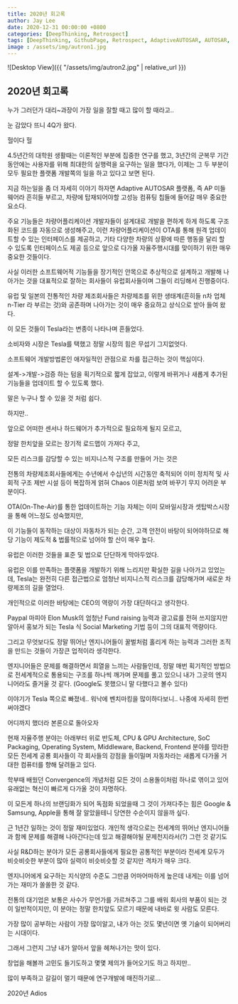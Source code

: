 ```yaml
---
title: 2020년 회고록
author: Jay Lee
date: 2020-12-31 00:00:00 +0800
categories: [DeepThinking, Retrospect]
tags: [DeepThinking, GithubPage, Retrospect, AdaptiveAUTOSAR, AUTOSAR, ClassicAUTOSAR, ECU, CPU, GPU, OTA]
image : /assets/img/autron1.jpg
---
```


![Desktop View]({{ "/assets/img/autron2.jpg" | relative_url }})

## 2020년 회고록

누가 그러던가 대리~과장이 가장 일을 잘할 때고 많이 할 때라고..

눈 감았다 뜨니 4Q가 왔다.

헐이다 헐

4.5년간의 대학원 생활때는 이론적인 부분에 집중한 연구를 했고, 3년간의 군복무 기간동안에는 사용자를 위해 최대한의 실행력을 요구하는 일을 했다가, 이제는 그 두 부분이 모두 필요한 플랫폼 개발쪽의 일을 하고 있다고 보면 된다.

지금 하는일을 좀 더 자세히 이야기 하자면 Adaptive AUTOSAR 플랫폼, 즉 AP 미들웨어라 흔히들 부르고, 차량에 탑재되어야할 고성능 컴퓨팅 칩들에 들어갈 매우 중요한 요소다.

주요 기능들은 차량어플리케이션 개발자들이 설계대로 개발을 편하게 하게 하도록 구조화된 코드를 자동으로 생성해주고, 이런 차량어플리케이션이 OTA를 통해 원격 업데이트할 수 있는 인터페이스를 제공하고, 기타 다양한 차량의 상황에 따른 행동을 달리 할 수 있도록 인터페이스도 제공 등으로 앞으로 다가올 자율주행시대를 맞이하기 위한 매우 중요한 것들이다.

사실 이러한 소프트웨어적 기능들을 장기적인 안목으로 추상적으로 설계하고 개발해 나아가는 것을 대표적으로 잘하는 회사들이 유럽회사들이며 그들이 리딩해서 진행중이다.

유럽 및 일본의 전통적인 차량 제조회사들은 차량제조를 위한 생태계(흔히들 n차 업체 n-Tier 라 부르는 것)와 공존하며 나아가는 것이 매우 중요하고 상식으로 받아 들여 왔다.

이 모든 것들이 Tesla라는 변종이 나타나며 흔들었다. 

소비자와 시장은 Tesla를 택했고 정말 시장의 힘은 무섭기 그지없엇다.

소프트웨어 개발방법론인 애자일적인 관점으로 차를 접근하는 것이 핵심이다.

설계->개발->검증 하는 텀을 획기적으로 짧게 잡았고, 이렇게 바뀌거나 새롭게 추가된 기능들을 업데이트 할 수 있도록 했다.

말은 누구나 할 수 있을 것 처럼 쉽다.

하지만.. 

앞으로 어떠한 센서나 하드웨어가 추가적으로 필요하게 될지 모르고,

정말 한치앞을 모르는 장기적 로드맵이 가져다 주고,

모든 리스크를 감당할 수 있는 비지니스적 구조를 만들어 가는 것은 

전통의 차량제조회사들에게는 수년에서 수십년의 시간동안 축적되어 이미 정치적 및 사회적 구조 제반 시설 등이 복잡하게 얽혀 Chaos 이론처럼 보여 바꾸기 무지 어려운 부분이다.

OTA(On-The-Air)를 통한 업데이트하는 기능 자체는 이미 모바일시장과 셋탑박스시장을 통해 어느정도 성숙했지만,

이 기능들이 동작하는 대상이 자동차가 되는 순간, 고객 안전이 바탕이 되어야하므로 해당 기능이 제도적 & 법률적으로 넘어야 할 산이 매우 높다.

유럽은 이러한 것들을 표준 및 법으로 단단하게 막아두었다.

유럽은 이를 만족하는 플랫폼을 개발하기 위해 느리지만 확실한 길을 나아가고 있었는데, Tesla는 완전히 다른 접근법으로 엄청난 비지니스적 리스크를 감당해가며 새로운 차량제조의 길을 열었다.

개인적으로 이러한 바탕에는 CEO의 역량이 가장 대단하다고 생각한다.

Paypal 마피아 Elon Musk의 엄청난 Fund raising 능력과 광고료를 전혀 쓰지않지만 알아서 홍보가 되는 Tesla 식 Social Marketing 기법 등이 그의 대표적 역량이다.

그리고 무엇보다도 정말 뛰어난 엔지니어들이 꿀벌처럼 홀리게 하는 능력과 그러한 조직을 만드는 것들이 가장큰 업적이라 생각한다.

엔지니어들은 문제를 해결하면서 희열을 느끼는 사람들인데, 정말 매번 획기적인 방법으로 전세계적으로 통용되는 구조를 하나씩 깨가며 문제를 풀고 있으니 내가 그곳의 엔지니어라도 즐거울 것 같다. (Google도 못했으니 말 다했다고 볼수 있다)

이야기가 Tesla 쪽으로 빠졌네.. 워낙에 벤치마킹을 많이하다보니.. 나중에 자세히 한번 써야겠다

어디까지 했더라 본론으로 돌아오자

현재 자율주행 분야는 아래부터 위로 반도체, CPU & GPU Architecture, SoC Packaging, Operating System, Middleware, Backend, Frontend 분야를 망라한 모든 전세계 공룡 회사들이 각 회사들의 강점을 들이밀며 자동차라는 새롭게 다가올 거대한 컴퓨터를 향해 달려들고 있다.

학부때 배웠던 Convergence의 개념처럼 모든 것이 소용돌이처럼 하나로 엮이고 있어 유래없는 혁신이 빠르게 다가올 것이 자명하다.

이 모든게 하나의 브랜딩화가 되어 독점화 되었을때 그 것이 가져다주는 힘은 Google & Samsung, Apple을 통해 잘 알았을테니 당연한 수순이지 않을까 싶다.

근 1년간 일하는 것이 정말 재미있었다. 개인적 생각으로는 전세계의 뛰어난 엔지니어들과 함께 문제를 해결해 나아간다는데 있고 해결해야될 문제천지라서(?) 그런 것 같기도

사실 R&D하는 분야가 모든 공룡회사들에게 필요한 공통적인 부분이라 전세계 모두가 비슷비슷한 부분이 많아 실력이 비슷비슷할 것 같지만 격차가 매우 크다.

엔지니어에게 요구하는 지식양의 수준도 그만큼 어마어마하게 높은데 내게는 이를 넘어가는 재미가 쏠쏠한 것 같다.

전통의 대기업은 보통은 사수가 무언가를 가르쳐주고 그를 배워 회사의 부품이 되는 것이 일반적이지만, 이 분야는 정말 한치앞도 모르기 때문에 내바로 윗 사람도 모른다.

가장 많이 공부하는 사람이 가장 많이알고,  내가 아는 것도 몇년이면 옛 기술이 되어버리는 시대이다.

그래서 그런지 그냥 내가 알아서 앞을 헤쳐나가는 맛이 있다.

창업을 해볼까 고민도 들기도하고 몇몇 제의가 들어오기도 하고 하지만..

많이 부족하고 갈길이 멀기 때문에 연구개발에 매진하기로...

2020년 Adios